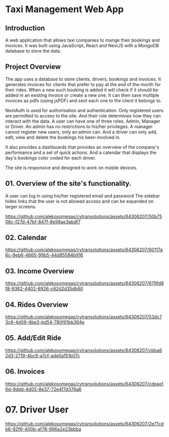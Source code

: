 # Taxi Management Web App

## Introduction

A web application that allows taxi companies to mange their bookings and invoices.
It was built using JavaScript, React and NextJS with a MongoDB database to store the data.

## Project Overview

The app uses a database to store clients, drivers, bookings and invoices.
It generates invoices for clients that prefer to pay at the end of the month for their rides.
When a new such booking is added it will check if it should be added in an existing invoice or create a new one.
It can then save multiple invoices as pdfs (using jsPDF) and sent each one to the client it belongs to.
 
NextAuth is used for authorisation and authentication. Only registered users  are permitted to access to the site.
And their role determines how they can interact with the data. A user can have one of three roles. Admin, Manager or Driver.
An admin has no restrictions to his/her privileges. A manager cannot register new users, only an admin can.
And a driver can only add, edit, view and delete the bookings his been involved in.

It also provides a dashboards that provides an overview of the company's performance and a set of quick actions.
And a calendar that displays the day's bookings color coded for each driver.

The site is responsive and designed to work on mobile devices.

## 01. Overview of the site's functionality.
A user can log in using his/her registered email and password
The sidebar hides links that the user is not allowed access and can be expanded on larger screens.

https://github.com/alekosomegas/cytransolutions/assets/64306207/50b7508c-f27d-47bf-847f-8e98ae3abdf7


## 02. Calendar
https://github.com/alekosomegas/cytransolutions/assets/64306207/60117a6c-9eb6-4665-99b5-44d85584b916

## 03. Income Overview
https://github.com/alekosomegas/cytransolutions/assets/64306207/679fd8f8-9362-4402-8926-c62d2d35db60

## 04. Rides Overview
https://github.com/alekosomegas/cytransolutions/assets/64306207/53dc73c6-4d09-4be3-bd54-780f61bb364e

## 05. Add/Edit Ride
https://github.com/alekosomegas/cytransolutions/assets/64306207/cbba62d3-2719-4bc9-a7cf-ade0a151b07c

## 06. Invoices
https://github.com/alekosomegas/cytransolutions/assets/64306207/cdeae16d-9ddd-4d05-8e37-72e4f7d376a6

# 07. Driver User
https://github.com/alekosomegas/cytransolutions/assets/64306207/2e71cdb6-82f6-400b-af78-996a2e23bbba

